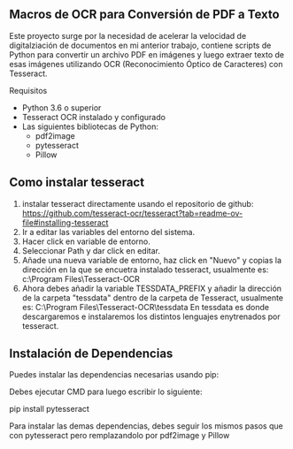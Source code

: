 ## Macros de OCR para Conversión de PDF a Texto

Este proyecto surge por la necesidad de acelerar la velocidad de digitalziación de documentos en mi anterior trabajo, contiene scripts de Python para convertir un archivo PDF en imágenes y luego extraer texto de esas imágenes utilizando OCR (Reconocimiento Óptico de Caracteres) con Tesseract.

Requisitos

- Python 3.6 o superior
- Tesseract OCR instalado y configurado
- Las siguientes bibliotecas de Python:
  - pdf2image
  - pytesseract
  - Pillow
## Como instalar tesseract

1. instalar tesseract directamente usando el repositorio de github: https://github.com/tesseract-ocr/tesseract?tab=readme-ov-file#installing-tesseract
2. Ir a editar las variables del entorno del sistema.
3. Hacer click en variable de entorno.
4. Seleccionar Path y dar click en editar.
5. Añade una nueva variable de entorno, haz click en "Nuevo" y copias la dirección en la que se encuetra instalado tesseract, usualmente es: c:\Program Files\Tesseract-OCR 
6. Ahora debes añadir la variable TESSDATA_PREFIX y añadir la dirección de la carpeta "tessdata" dentro de la carpeta de Tesseract, usualmente es: C:\Program Files\Tesseract-OCR\tessdata
En tessdata es donde  descargaremos e instalaremos los distintos lenguajes enytrenados por tesseract.

## Instalación de Dependencias

Puedes instalar las dependencias necesarias usando pip:

Debes ejecutar CMD para luego escribir lo siguiente:

pip install pytesseract

Para instalar las demas dependencias, debes seguir los mismos pasos que con pytesseract pero remplazandolo por pdf2image y Pillow